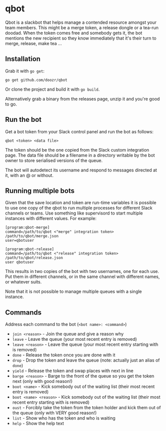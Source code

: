 # qbot

Qbot is a slackbot that helps manage a contended resource amongst your team members. This might be a merge token,
a release dongle or a tea-run doodad. When the token comes free and somebody gets it, the bot mentions the new
recipient so they know immediately that it's their turn to merge, release, make tea ...

## Installation

Grab it with `go get`:

    go get github.com/doozr/qbot

Or clone the project and build it with `go build`.

Alternatively grab a binary from the releases page, unzip it and you're good to go.

## Run the bot

Get a bot token from your Slack control panel and run the bot as follows:

    qbot <token> <data file>

The token should be the one copied from the Slack custom integration page. The data file should be a filename in a
directory writable by the bot owner to store serialised versions of the queue.

The bot will autodetect its username and respond to messages directed at it, with an @ or without.

## Running multiple bots

Given that the save location and token are run-time variables it is possible to use one copy of the qbot to run
multiple processes for different Slack channels or teams. Use something like supervisord to start multiple instances
with different values. For example:

    [program:qbot-merge]
    command=/path/to/qbot <"merge" integration token> /path/to/qbot/merge.json
    user=qbotuser

    [program:qbot-release]
    command=/path/to/qbot <"release" integration token> /path/to/qbot/release.json
    user qbotuser

This results in two copies of the bot with two usernames, one for each use. Put them in different channels, or in
the same channel with different names, or whatever suits.

Note that it is not possible to manage multiple queues with a single instance.

## Commands

Address each command to the bot (`<bot name>: <command>`)

* `join <reason>` - Join the queue and give a reason why
* `leave` - Leave the queue (your most recent entry is removed)
* `leave <reason>` - Leave the queue (your most recent entry starting with <reason> is removed)
* `done` - Release the token once you are done with it
* `drop` - Drop the token and leave the queue (note: actually just an alias of `done`)
* `yield` - Release the token and swap places with next in line
* `barge <reason>` - Barge to the front of the queue so you get the token next (only with good reason!)
* `boot <name>` - Kick somebody out of the waiting list (their most recent entry is removed)
* `boot <name> <reason>` - Kick somebody out of the waiting list (their most recent entry starting with <reason> is removed)
* `oust` - Forcibly take the token from the token holder and kick them out of the queue (only with VERY good reason!)
* `list` - Show who has the token and who is waiting
* `help` - Show the help text
